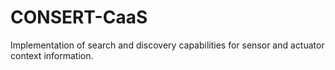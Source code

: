 # CONSERT-CaaS
Implementation of search and discovery capabilities for sensor and actuator context information.
